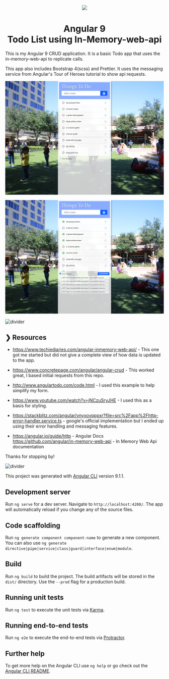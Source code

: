<p align="center">
  <img src="http://gh-images.futurebutterflies.net/2020_fb.png">
</p>

<h1 align="center">Angular 9<br>Todo List using In-Memory-web-api</h1>
This is my Angular 9 CRUD application.  It is a basic Todo app that uses the in-memory-web-api to replicate calls.  
  
This app also includes Bootstrap 4(scss) and Prettier. It uses the messaging service from Angular's Tour of Heroes tutorial to show api requests.  

<p align="center">
  <img src="./screenshots/start.png">
</p>

<p align="center">
  <img src="./screenshots/edit.png">
</p>

![divider](http://gh-images.futurebutterflies.net/divider.png)

## ❯ Resources

* https://www.techiediaries.com/angular-inmemory-web-api/ - This one got me started but did not give a complete view of how data is updated to the app. 

* https://www.concretepage.com/angular/angular-crud - This worked great, I based initial requests from this repo.

* http://www.angulartodo.com/code.html  - I used this example to help simplify my form. 

* https://www.youtube.com/watch?v=jNCzuSryJHE  - I used this as a basis for styling.  

* https://stackblitz.com/angular/vnyxovpppxr?file=src%2Fapp%2Fhttp-error-handler.service.ts - google's official implementation but I ended up using their error handling and messaging features.

* https://angular.io/guide/http - Angular Docs
https://github.com/angular/in-memory-web-api - In Memory Web Api documentation

Thanks for stopping by! 

![divider](http://gh-images.futurebutterflies.net/divider.png)

This project was generated with [Angular CLI](https://github.com/angular/angular-cli) version 9.1.1.

## Development server

Run `ng serve` for a dev server. Navigate to `http://localhost:4200/`. The app will automatically reload if you change any of the source files.

## Code scaffolding

Run `ng generate component component-name` to generate a new component. You can also use `ng generate directive|pipe|service|class|guard|interface|enum|module`.

## Build

Run `ng build` to build the project. The build artifacts will be stored in the `dist/` directory. Use the `--prod` flag for a production build.

## Running unit tests

Run `ng test` to execute the unit tests via [Karma](https://karma-runner.github.io).

## Running end-to-end tests

Run `ng e2e` to execute the end-to-end tests via [Protractor](http://www.protractortest.org/).

## Further help

To get more help on the Angular CLI use `ng help` or go check out the [Angular CLI README](https://github.com/angular/angular-cli/blob/master/README.md).
